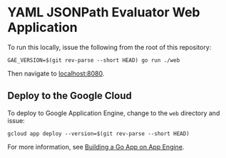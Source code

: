 # YAML JSONPath Evaluator Web Application

To run this locally, issue the following from the root of this repository:
```
GAE_VERSION=$(git rev-parse --short HEAD) go run ./web
```

Then navigate to [localhost:8080](http://localhost:8080).

## Deploy to the Google Cloud

To deploy to Google Application Engine, change to the `web` directory and issue:
```
gcloud app deploy --version=$(git rev-parse --short HEAD)
```

For more information, see [Building a Go App on App Engine](https://cloud.google.com/appengine/docs/standard/go/building-app).